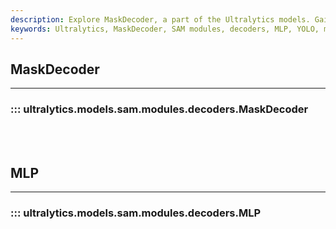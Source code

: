```yaml
---
description: Explore MaskDecoder, a part of the Ultralytics models. Gain insights on how to utilize it effectively in the SAM modules decoders MLP.
keywords: Ultralytics, MaskDecoder, SAM modules, decoders, MLP, YOLO, machine learning, image recognition
---
```


## MaskDecoder
---
### ::: ultralytics.models.sam.modules.decoders.MaskDecoder
<br><br>

## MLP
---
### ::: ultralytics.models.sam.modules.decoders.MLP
<br><br>
